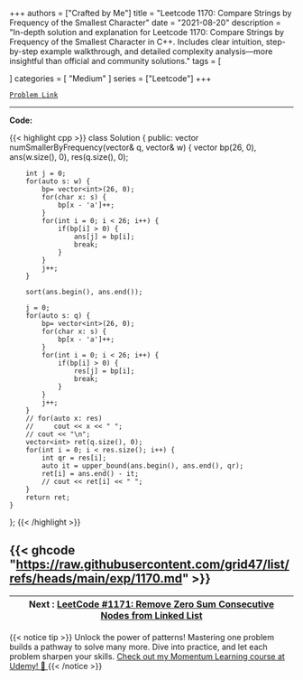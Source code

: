 
+++
authors = ["Crafted by Me"]
title = "Leetcode 1170: Compare Strings by Frequency of the Smallest Character"
date = "2021-08-20"
description = "In-depth solution and explanation for Leetcode 1170: Compare Strings by Frequency of the Smallest Character in C++. Includes clear intuition, step-by-step example walkthrough, and detailed complexity analysis—more insightful than official and community solutions."
tags = [
    
]
categories = [
    "Medium"
]
series = ["Leetcode"]
+++



[`Problem Link`](https://leetcode.com/problems/compare-strings-by-frequency-of-the-smallest-character/description/)

---

**Code:**

{{< highlight cpp >}}
class Solution {
public:
    vector<int> numSmallerByFrequency(vector<string>& q, vector<string>& w) {
        vector<int> bp(26, 0), ans(w.size(), 0), res(q.size(), 0);
        
        int j = 0;
        for(auto s: w) {
            bp= vector<int>(26, 0);
            for(char x: s) {
                bp[x - 'a']++;
            }
            for(int i = 0; i < 26; i++) {
                if(bp[i] > 0) {
                    ans[j] = bp[i];
                    break;
                }
            }
            j++;
        }
        
        sort(ans.begin(), ans.end());
        
        j = 0;
        for(auto s: q) {
            bp= vector<int>(26, 0);
            for(char x: s) {
                bp[x - 'a']++;
            }
            for(int i = 0; i < 26; i++) {
                if(bp[i] > 0) {
                    res[j] = bp[i];
                    break;
                }
            }
            j++;
        }
        // for(auto x: res)
        //     cout << x << " ";
        // cout << "\n";        
        vector<int> ret(q.size(), 0);
        for(int i = 0; i < res.size(); i++) {
            int qr = res[i];
            auto it = upper_bound(ans.begin(), ans.end(), qr);
            ret[i] = ans.end() - it;
            // cout << ret[i] << " ";
        }
        return ret;
    }
};
{{< /highlight >}}

{{< ghcode "https://raw.githubusercontent.com/grid47/list/refs/heads/main/exp/1170.md" >}}
---

| Next : [LeetCode #1171: Remove Zero Sum Consecutive Nodes from Linked List](https://grid47.xyz/posts/leetcode_1171) |
| --- |
{{< notice tip >}}
Unlock the power of patterns! Mastering one problem builds a pathway to solve many more. Dive into practice, and let each problem sharpen your skills. [Check out my Momentum Learning course at Udemy! 🚀 ](https://www.udemy.com/course/algorithms-and-data-structures-in-cpp/)
{{< /notice >}}

